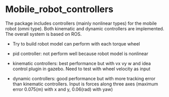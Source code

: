 # Mobile_robot_controllers
The package includes controllers (mainly nonlinear types) for the mobile robot (omni type). Both kinematic and dynamic controllers are implemented. The overall system is based on ROS.


- Try to build robot model can perform with each torque wheel

- pid controller: not perform well because robot model is nonlinear
- kinematic controllers: best performance but with vx vy w and idea control plugin in gazebo. Need to test with wheel velocity as input
- dynamic controllers: good performance but with more tracking error than kinematic controllers. Input is forces along three axes (maximum error 0.075(m) with x and y, 0.06(rad) with yaw)
